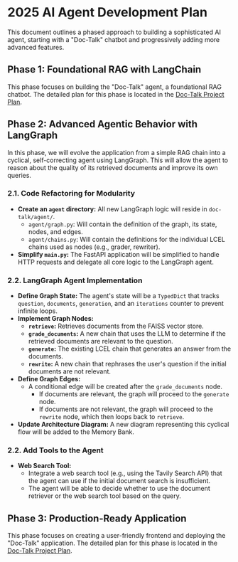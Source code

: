 # 2025 AI Agent Development Plan

This document outlines a phased approach to building a sophisticated AI agent, starting with a "Doc-Talk" chatbot and progressively adding more advanced features.

## Phase 1: Foundational RAG with LangChain

This phase focuses on building the "Doc-Talk" agent, a foundational RAG chatbot. The detailed plan for this phase is located in the [Doc-Talk Project Plan](./doc-talk/doc-talk-plan.md).

## Phase 2: Advanced Agentic Behavior with LangGraph

In this phase, we will evolve the application from a simple RAG chain into a cyclical, self-correcting agent using LangGraph. This will allow the agent to reason about the quality of its retrieved documents and improve its own queries.

### 2.1. Code Refactoring for Modularity
- **Create an `agent` directory:** All new LangGraph logic will reside in `doc-talk/agent/`.
  - `agent/graph.py`: Will contain the definition of the graph, its state, nodes, and edges.
  - `agent/chains.py`: Will contain the definitions for the individual LCEL chains used as nodes (e.g., grader, rewriter).
- **Simplify `main.py`:** The FastAPI application will be simplified to handle HTTP requests and delegate all core logic to the LangGraph agent.

### 2.2. LangGraph Agent Implementation
- **Define Graph State:** The agent's state will be a `TypedDict` that tracks `question`, `documents`, `generation`, and an `iterations` counter to prevent infinite loops.
- **Implement Graph Nodes:**
  - **`retrieve`:** Retrieves documents from the FAISS vector store.
  - **`grade_documents`:** A new chain that uses the LLM to determine if the retrieved documents are relevant to the question.
  - **`generate`:** The existing LCEL chain that generates an answer from the documents.
  - **`rewrite`:** A new chain that rephrases the user's question if the initial documents are not relevant.
- **Define Graph Edges:**
  - A conditional edge will be created after the `grade_documents` node.
    - If documents are relevant, the graph will proceed to the `generate` node.
    - If documents are not relevant, the graph will proceed to the `rewrite` node, which then loops back to `retrieve`.
- **Update Architecture Diagram:** A new diagram representing this cyclical flow will be added to the Memory Bank.

### 2.2. Add Tools to the Agent
- **Web Search Tool:**
  - Integrate a web search tool (e.g., using the Tavily Search API) that the agent can use if the initial document search is insufficient.
  - The agent will be able to decide whether to use the document retriever or the web search tool based on the query.

## Phase 3: Production-Ready Application

This phase focuses on creating a user-friendly frontend and deploying the "Doc-Talk" application. The detailed plan for this phase is located in the [Doc-Talk Project Plan](./doc-talk/doc-talk-plan.md).
